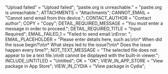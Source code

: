 "Upload failed" = "Upload failed";
"pastie.org is unreachable." = "pastie.org is unreachable.";
ATTACHMENTS = "Attachments";
CANNOT_EMAIL = "Cannot send email from this device.";
CONTACT_AUTHOR = "Contact author";
COPY = "Copy";
DETAIL_REQUIRED_MESSAGE = "You must enter a message in order to proceed.";
DETAIL_REQUIRED_TITLE = "Input Required";
EMAIL_FAILED_1 = "Failed to send email.\nError: ";
EMAIL_PLACEHOLDER = "Please enter details here, such as:\n\n* When did the issue begin?\n\n* What steps led to the issue?\n\n* Does the issue happen every time?";
NOT_TEXT_MESSAGE = "The selected file does not appear to be a text file.\n\nIt cannot be displayed with the built-in viewer.";
INCLUDE_UNTITLED = "Untitled";
OK = "OK";
VIEW_IN_APP_STORE = "View package in App Store";
VIEW_IN_CYDIA = "View package in Cydia";
